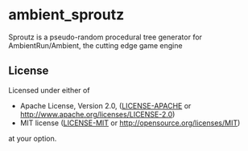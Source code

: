 # ambient_sproutz

Sproutz is a pseudo-random procedural tree generator for AmbientRun/Ambient, the cutting edge game engine

## License

Licensed under either of

- Apache License, Version 2.0, ([LICENSE-APACHE](LICENSE-APACHE) or http://www.apache.org/licenses/LICENSE-2.0)
- MIT license ([LICENSE-MIT](LICENSE-MIT) or http://opensource.org/licenses/MIT)

at your option.
